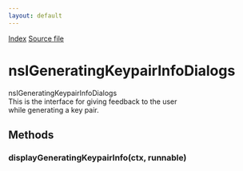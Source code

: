 ```yaml
---
layout: default
---
```

<div id='links'><a href="../index.html">Index</a>
<a href="http://dxr.mozilla.org/mozilla-central/source/security/manager/ssl/public/nsIGenKeypairInfoDlg.idl">Source file</a>
</div>

# nsIGeneratingKeypairInfoDialogs #
  
nsIGeneratingKeypairInfoDialogs  
 This is the interface for giving feedback to the user  
 while generating a key pair.  
  

## Methods ##

### displayGeneratingKeypairInfo(ctx, runnable) ###

